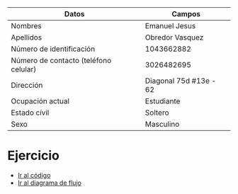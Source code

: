 |Datos|Campos| 
|-----|-----|
|Nombres|Emanuel Jesus|  
|Apellidos|Obredor Vasquez|  
|Número de identificación|1043662882|
|Número de contacto (teléfono celular)|3026482695
|Dirección|Diagonal 75d #13e - 62|
|Ocupación actual|Estudiante|
|Estado cívil|Soltero|
|Sexo|Masculino|  
  
# Ejercicio
 - [Ir al código](Código_recolecta.md)  
 - [Ir al diagrama de flujo](Diagrama_de_Flujo.jpg)